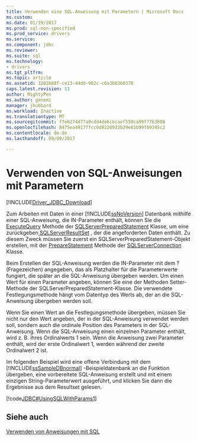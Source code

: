 ```yaml
---
title: Verwenden eine SQL-Anweisung mit Parametern | Microsoft Docs
ms.custom: 
ms.date: 01/19/2017
ms.prod: sql-non-specified
ms.prod_service: drivers
ms.service: 
ms.component: jdbc
ms.reviewer: 
ms.suite: sql
ms.technology:
- drivers
ms.tgt_pltfrm: 
ms.topic: article
ms.assetid: 3202b88f-ce13-44dd-982c-c6a3b0260378
caps.latest.revision: 11
author: MightyPen
ms.author: genemi
manager: jhubbard
ms.workload: Inactive
ms.translationtype: MT
ms.sourcegitcommit: f7e6274d77a9cdd4de6cbcaef559ca99f77b3608
ms.openlocfilehash: 8475ea4917ffcc0d9226933b29e81b99f89345c2
ms.contentlocale: de-de
ms.lasthandoff: 09/09/2017

---
```

# <a name="using-an-sql-statement-with-parameters"></a>Verwenden von SQL-Anweisungen mit Parametern
[!INCLUDE[Driver_JDBC_Download](../../includes/driver_jdbc_download.md)]

  Zum Arbeiten mit Daten in einer [!INCLUDE[ssNoVersion](../../includes/ssnoversion_md.md)] Datenbank mithilfe einer SQL-Anweisung, die IN-Parameter enthält, können Sie die [ExecuteQuery](../../connect/jdbc/reference/executequery-method-sqlserverpreparedstatement.md) Methode der [SQLServerPreparedStatement](../../connect/jdbc/reference/sqlserverpreparedstatement-class.md) Klasse, um eine zurückgeben[ SQLServerResultSet](../../connect/jdbc/reference/sqlserverresultset-class.md) , der die angeforderten Daten enthält. Zu diesem Zweck müssen Sie zuerst ein SQLServerPreparedStatement-Objekt erstellen, mit der [PrepareStatement](../../connect/jdbc/reference/preparestatement-method-sqlserverconnection.md) Methode der [SQLServerConnection](../../connect/jdbc/reference/sqlserverconnection-class.md) Klasse.  
  
 Beim Erstellen der SQL-Anweisung werden die IN-Parameter mit dem ? (Fragezeichen) angegeben, das als Platzhalter für die Parameterwerte fungiert, die später an die SQL-Anweisung übergeben werden. Um einen Wert für einen Parameter angeben, können Sie eine der Methoden Setter-Methode der SQLServerPreparedStatement-Klasse. Die verwendete Festlegungsmethode hängt vom Datentyp des Werts ab, der an die SQL-Anweisung übergeben werden soll.  
  
 Wenn Sie einen Wert an die Festlegungsmethode übergeben, müssen Sie nicht nur den Wert angeben, der in der SQL-Anweisung verwendet werden soll, sondern auch die ordinale Position des Parameters in der SQL-Anweisung. Wenn die SQL-Anweisung einen einzelnen Parameter enthält, wird z. B. ihres Ordinalwerts 1 sein. Wenn die Anweisung zwei Parameter enthält, wird der erste Ordinalwert 1, werden während der zweite Ordinalwert 2 ist.  
  
 Im folgenden Beispiel wird eine offene Verbindung mit dem [!INCLUDE[ssSampleDBnormal](../../includes/sssampledbnormal_md.md)] -Beispieldatenbank an die Funktion übergeben, eine vorbereitete SQL-Anweisung erstellt und mit einem einzigen String-Parameterwert ausgeführt, und klicken Sie dann die Ergebnisse aus dem Resultset gelesen.  
  
 [!code[JDBC#UsingSQLWithParams1](../../connect/jdbc/codesnippet/Java/using-an-sql-statement-w_1_1.java)]  
  
## <a name="see-also"></a>Siehe auch  
 [Verwenden von Anweisungen mit SQL](../../connect/jdbc/using-statements-with-sql.md)  
  
  

